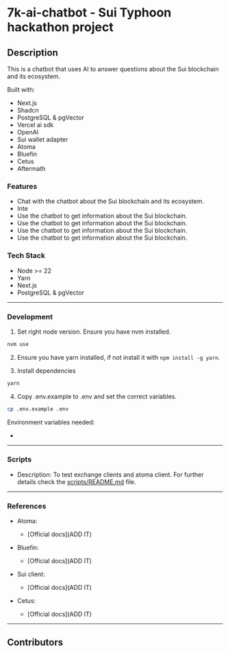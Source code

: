 # 7k-ai-chatbot - Sui Typhoon hackathon project

## Description

This is a chatbot that uses AI to answer questions about the Sui blockchain and its ecosystem. 

Built with: 

- Next.js
- Shadcn
- PostgreSQL & pgVector
- Vercel ai sdk
- OpenAI
- Sui wallet adapter
- Atoma
- Bluefin
- Cetus 
- Aftermath

### Features

- Chat with the chatbot about the Sui blockchain and its ecosystem.
- Inte
- Use the chatbot to get information about the Sui blockchain.
- Use the chatbot to get information about the Sui blockchain.
- Use the chatbot to get information about the Sui blockchain.
- Use the chatbot to get information about the Sui blockchain.


### Tech Stack

- Node >= 22
- Yarn
- Next.js
- PostgreSQL & pgVector

---

### Development

1. Set right node version. Ensure you have nvm installed.

```bash
nvm use
```

2. Ensure you have yarn installed, if not install it with `npm install -g yarn`.

3. Install dependencies

```bash
yarn
```

4. Copy .env.example to .env and set the correct variables.

```bash
cp .env.example .env
```

Environment variables needed:

* 


---

### Scripts

- Description: To test exchange clients and atoma client. For further details check the [scripts/README.md](scripts/README.md) file.

---

### References

- Atoma:

  - [Official docs](ADD IT)

- Bluefin:

  - [Official docs](ADD IT)

- Sui client:

  - [Official docs](ADD IT)

- Cetus:

  - [Official docs](ADD IT)

---

## Contributors
